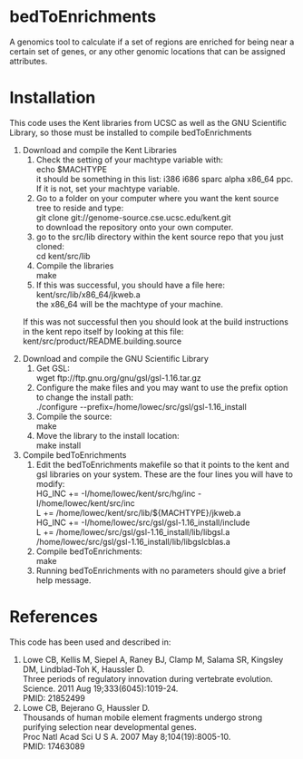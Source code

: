 bedToEnrichments
================

A genomics tool to calculate if a set of regions are enriched for being near a certain set of genes, or any
other genomic locations that can be assigned attributes.

Installation
============

This code uses the Kent libraries from UCSC as well as the GNU Scientific Library, so those must be installed
to compile bedToEnrichments

<ol>
<li> Download and compile the Kent Libraries

<ol>
<li> Check the setting of your machtype variable with:<br />
echo $MACHTYPE<br />
it should be something in this list: i386 i686 sparc alpha x86_64 ppc.  If it is not, set your machtype variable.
<li> Go to a folder on your computer where you want the kent source tree to reside and type:<br />
git clone git://genome-source.cse.ucsc.edu/kent.git<br />
to download the repository onto your own computer.
<li> go to the src/lib directory within the kent source repo that you just cloned:<br />
cd kent/src/lib<br />
<li> Compile the libraries<br />
make
<li> If this was successful, you should have a file here:<br />
kent/src/lib/x86_64/jkweb.a<br />
the x86_64 will be the machtype of your machine.</br />
</ol>

If this was not successful then you should look at the build instructions in the kent repo itself
by looking at this file:<br />
kent/src/product/README.building.source

<li> Download and compile the GNU Scientific Library

<ol>
<li> Get GSL:<br />
wget ftp://ftp.gnu.org/gnu/gsl/gsl-1.16.tar.gz
<li> Configure the make files and you may want to use the prefix option to change the install path:<br />
./configure --prefix=/home/lowec/src/gsl/gsl-1.16_install
<li> Compile the source:<br />
make
<li> Move the library to the install location:<br />
make install
</ol>

<li> Compile bedToEnrichments
<ol>
<li> Edit the bedToEnrichments makefile so that it points to the kent and gsl libraries on your system.  These
are the four lines you will have to modify:<br />
HG_INC += -I/home/lowec/kent/src/hg/inc -I/home/lowec/kent/src/inc<br />
L += /home/lowec/kent/src/lib/${MACHTYPE}/jkweb.a<br />
HG_INC += -I/home/lowec/src/gsl/gsl-1.16_install/include<br />
L += /home/lowec/src/gsl/gsl-1.16_install/lib/libgsl.a /home/lowec/src/gsl/gsl-1.16_install/lib/libgslcblas.a

<li> Compile bedToEnrichments:<br />
make

<li> Running bedToEnrichments with no parameters should give a brief help message.
</ol>
</ol>

References
==========

This code has been used and described in:

<ol>
<li> Lowe CB, Kellis M, Siepel A, Raney BJ, Clamp M, Salama SR, Kingsley DM, Lindblad-Toh K, Haussler D.<br />
Three periods of regulatory innovation during vertebrate evolution.<br />
Science. 2011 Aug 19;333(6045):1019-24.<br />
PMID: 21852499<br />
<li> Lowe CB, Bejerano G, Haussler D.<br />
Thousands of human mobile element fragments undergo strong purifying selection near developmental genes.<br />
Proc Natl Acad Sci U S A. 2007 May 8;104(19):8005-10.<br />
PMID: 17463089<br />
</ol>

